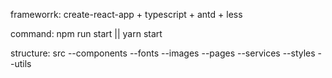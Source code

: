 frameworrk:
create-react-app + typescript + antd + less 

command: 
npm run start || yarn start

structure:
src
--components
--fonts
--images
--pages
--services
--styles
--utils

